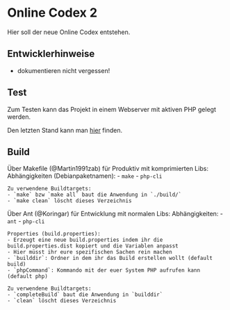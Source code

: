 # Online Codex 2

Hier soll der neue Online Codex entstehen.

## Entwicklerhinweise

- dokumentieren nicht vergessen!

## Test

Zum Testen kann das Projekt in einem Webserver mit aktiven PHP gelegt werden.

Den letzten Stand kann man [hier](http://martin1991zab.github.io/OnlineCodex2/) finden.

## Build

Über Makefile (@Martin1991zab) für Produktiv mit komprimierten Libs:
    Abhängigkeiten (Debianpaketnamen):
    - `make`
    - `php-cli`
    
    Zu verwendene Buildtargets:
    - `make` bzw `make all` baut die Anwendung in `./build/`
    - `make clean` löscht dieses Verzeichnis

Über Ant (@Koringar) für Entwicklung mit normalen Libs:
    Abhängigkeiten:
    - `ant`
    - `php-cli`
    
    Properties (build.properties):
    - Erzeugt eine neue build.properties indem ihr die build.properties.dist kopiert und die Variablen anpasst
    - Hier müsst ihr eure spezifischen Sachen rein machen
    - `builddir`: Ordner in dem ihr das Build erstellen wollt (default build)
    - `phpCommand`: Kommando mit der euer System PHP aufrufen kann (default php)

    Zu verwendene Buildtargets:
    - `completeBuild` baut die Anwendung in `builddir`
    - `clean` löscht dieses Verzeichnis
